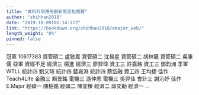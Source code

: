 ```yaml
---
title: "資料科學應用創新黑克松競賽"
author: "shihhan2018"
date: "2019-10-09T01:14:37Z"
link: "https://bookdown.org/shihhan2018/emajor_web/"
length_weight: "0%"
pinned: false
---
```


冠軍 10617383 資管碩二 盧致嘉 資管碩二 沈易星 資管碩二 胡林辳 資管碩二 吳秉儒 亞軍 資經不足 經濟三 楊進 經濟三 廖羿瑋 資工三 許嘉銘 資工三 鄧鈞洲 季軍 WTLL 統計四 劉又瑄 統計四 藍雍淵 統計四 蔡岱融 資工四 王均捷 佳作 Teach4Life 金融三 賴昱銘 電機三 游仲恩 電機三 吳羿佳 會計三 謝沁妤 佳作 E.Major 經碩一 陳柏銘 經碩二 陳宜榛 經濟二 邱奕勳 經濟一 ...
